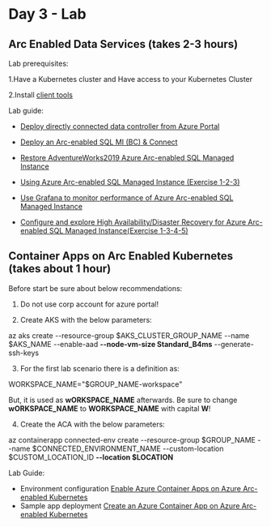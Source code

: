 # Day 3 - Lab
## Arc Enabled Data Services (takes 2-3 hours)

Lab prerequisites:

1.Have a Kubernetes cluster and Have access to your Kubernetes Cluster

2.Install  [client tools](https://learn.microsoft.com/en-us/azure/azure-arc/data/install-client-tools) 

Lab guide:

- [Deploy directly connected data controller from Azure Portal](https://learn.microsoft.com/en-us/training/modules/deploy-configure-explore-azure-arc-enabled-data-services/5-exercise-deploy-azure-arc-data-controller?ns-enrollment-type=learningpath&ns-enrollment-id=learn.get-started-azure-arc-enabled-sql-managed-instance)

- [Deploy an Arc-enabled SQL MI (BC) & Connect](https://learn.microsoft.com/en-us/training/modules/deploy-configure-azure-arc-enabled-sql-managed-instance/4-exercise-deploy-azure-arc-enabled-sql-mi?ns-enrollment-type=learningpath&ns-enrollment-id=learn.get-started-azure-arc-enabled-sql-managed-instance)
- [Restore AdventureWorks2019 Azure Arc-enabled SQL Managed Instance](https://learn.microsoft.com/en-us/training/modules/deploy-configure-azure-arc-enabled-sql-managed-instance/5-exercise-restore-adventureworks2019-azure-arc-enabled-sql-mi)

- [Using Azure Arc-enabled SQL Managed Instance (Exercise 1-2-3)](https://learn.microsoft.com/en-us/training/modules/deploy-configure-azure-arc-enabled-sql-managed-instance/7-exercise-using-azure-arc-enabled-sql-managed-instance)

- [Use Grafana to monitor performance of Azure Arc-enabled SQL Managed Instance](https://learn.microsoft.com/en-us/training/modules/monitor-azure-arc-enabled-sql-managed-instance-security-performance/4-exercise-using-grafana-performance-monitor-azure-arc-enabled-sql-mi?ns-enrollment-type=learningpath&ns-enrollment-id=learn.get-started-azure-arc-enabled-sql-managed-instance)

- [Configure and explore High Availability/Disaster Recovery for Azure Arc-enabled SQL Managed Instance(Exercise 1-3-4-5)](https://learn.microsoft.com/en-us/training/modules/high-availability-disaster-recovery-azure-arc-enabled-sql-managed-instance/4-exercise-configure-and-explore-high-availability-disaster-recovery?ns-enrollment-type=learningpath&ns-enrollment-id=learn.get-started-azure-arc-enabled-sql-managed-instance)

 
## Container Apps on Arc Enabled Kubernetes (takes about 1 hour)

Before start be sure about below recommendations:

1. Do not use corp account for azure portal!

2. Create AKS with the below parameters:

az aks create --resource-group $AKS_CLUSTER_GROUP_NAME --name $AKS_NAME --enable-aad **--node-vm-size Standard_B4ms** --generate-ssh-keys

3. For the first lab scenario there is a definition as:

WORKSPACE_NAME="$GROUP_NAME-workspace"

But, it is used as **wORKSPACE_NAME** afterwards. 
Be sure to change **wORKSPACE_NAME** to **WORKSPACE_NAME** with capital **W**!

4. Create the ACA with the below parameters:

az containerapp connected-env create --resource-group $GROUP_NAME --name $CONNECTED_ENVIRONMENT_NAME --custom-location $CUSTOM_LOCATION_ID **--location $LOCATION**

Lab Guide:

-   Environment configuration [Enable Azure Container Apps on Azure Arc-enabled Kubernetes](https://learn.microsoft.com/en-us/azure/container-apps/azure-arc-enable-cluster)
-   Sample app deployment [Create an Azure Container App on Azure Arc-enabled Kubernetes](https://learn.microsoft.com/en-us/azure/container-apps/azure-arc-create-container-app)
